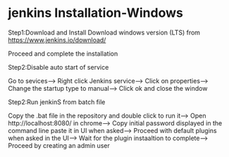 # jenkins Installation-Windows

Step1:Download and Install
Download windows version (LTS) from https://www.jenkins.io/download/

Proceed and complete the installation

Step2:Disable auto start of service

Go to sevices--> 
Right click Jenkins service--> 
Click on properties-->
Change the startup type to manual-->
Click ok and close the window


Step2:Run jenkinS from batch file

Copy the .bat file in the repository and double click to run it-->
Open http://localhost:8080/ in chrome-->
Copy initial password displayed in the command line paste it in UI when asked-->
Proceed with default plugins when asked in the UI-->
Wait for the plugin instaaltion to complete-->
Proceed by creating an admin user

